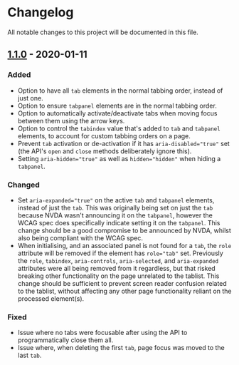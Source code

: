 # Changelog

All notable changes to this project will be documented in this file.

## [1.1.0] - 2020-01-11

### Added

-   Option to have all `tab` elements in the normal tabbing order, instead of just one.
-   Option to ensure `tabpanel` elements are in the normal tabbing order.
-   Option to automatically activate/deactivate tabs when moving focus between them using the arrow keys.
-   Option to control the `tabindex` value that's added to `tab` and `tabpanel` elements, to account for custom tabbing orders on a page.
-   Prevent `tab` activation or de-activation if it has `aria-disabled="true"` set (the API's `open` and `close` methods deliberately ignore this).
-   Setting `aria-hidden="true"` as well as `hidden="hidden"` when hiding a `tabpanel`.

### Changed

-   Set `aria-expanded="true"` on the active `tab` and `tabpanel` elements, instead of just the `tab`. This was originally being set on just the `tab` because NVDA wasn't announcing it on the `tabpanel`, however the WCAG spec does specifically indicate setting it on the `tabpanel`. This change should be a good compromise to be announced by NVDA, whilst also being compliant with the WCAG spec.
-   When initialising, and an associated panel is not found for a `tab`, the `role` attribute will be removed if the element has `role="tab"` set. Previously the `role`, `tabindex`, `aria-controls`, `aria-selected`, and `aria-expanded` attributes were all being removed from it regardless, but that risked breaking other functionality on the page unrelated to the tablist. This change should be sufficient to prevent screen reader confusion related to the tablist, without affecting any other page functionality reliant on the processed element(s).

### Fixed

-   Issue where no tabs were focusable after using the API to programmatically close them all.
-   Issue where, when deleting the first `tab`, page focus was moved to the last `tab`.

[1.1.0]: https://github.com/mynamesleon/aria-tablist/compare/v1.0.0...v1.1.0
